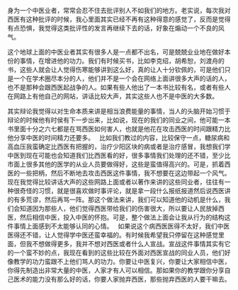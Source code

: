 身为一个中医业者，常常会忍不住去批评别人不如我们的地方。老实说，每次我对西医有这种批评的时候，我心里面其实已经不再有这种得意的感觉了，反而是觉得有点恐惧，我觉得这类批评性的发言再继续下去的话，好象在煽动一个不良的风气。

这个地球上面的中医业者其实有很多人是一点都不出名，可是兢兢业业地在做好本份的事情，在增进他的功力。我们有时候买书，比如李克绍，胡希恕，刘渡舟的书，这些人就会让人觉得伤寒能够讲到这么好，真的让人十分钦佩的，可是他们只是一个在学术圈尽本分的人，他们并不是一个会在网络上面讲很多大声的话的人，也不是那种会跟西医起战争的人。如果有些人他出了一本书比较有名，或者有些人在网路上有他自己的网站，讲话比较大声，其实这些人也不是中医的大多数。

其实辩论我觉得以对生命本质来讲是相当浪费能量的事情，当人的头脑开始习惯于辩论的时候他有时侯有下一步出来，比如说，现在的我们的同业之间，他可能一本书里面十分之六七都是在骂西医如何害人，也就是他花在攻击西医的时间跟精力比他分享中医的时间精力还要多。
 
比如我们教过的内容，比较保守一点，糖尿病和高血压我蛮确定比西医有把握的，治疗少阳区块的病或者是治疗感冒，我想我们学中医到现在可能也会知道我们比西医看的好，很多事情我们处理的还不错，至少比市面上很多其他的医学的从业人员要做得好，这些是蛮值得高兴的。可是，抓着西医的一些把柄，然后不断地去攻击西医这件事情，我不想要在这边带起一个风气。现在我觉得比较讲话大声的这些网路上面或者以著作来讲的这些同业者，往往有一种很奇怪的习惯，就是很喜欢做时事评论，就是拿一段什么报纸报道然后说西医讲的有多荒谬，然后再骂一阵。那这个做法来讲，我们可以知道他的动机是什么，我们会知道因为那些人，他们觉得西医带给我们的伤害很大，所以要让人民放掉西医，然后相信中医，投入中医的怀抱。可是，整个做法上面会让我从行为的结构这件事情上面感到不太能够认同的心情。
 
如果说这个病西医医得不太好，我们中医医得还不错，让人觉得学中医还蛮幸福的。有时候我希望我只停留在这种感觉里面，但我不想做得更多，我并不想对西医或者什么人宣战。宣战这件事情其实有它的一个蛮不妙的点，我现在看到的这些比较在外面对西医宣战的同业人员，他们好像教学的功力蛮跟不上他们骂人的功力。你要让中医复兴，你要让大家相信中医，你得先制造出非常大量的中医，人家才有人可以相信。那如果你的教学跟你分享自己医术的能力没有那么好的话，你要人家抛弃西医，那些抛弃西医的人要干嘛去。
